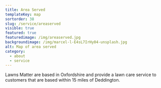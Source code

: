 ```yaml
---
title: Area Served
templateKey: map
sortorder: 38
slug: /service/areaserved
visible: true
featured: true
featuredimage: /img/areaserved.jpg
backgroundimage: /img/marcel-l-E4sL7IrHy04-unsplash.jpg
alt: Map of area served
category:
  - about
  - service
---
```

Lawns Matter are based in Oxfordshire and provide a lawn care service to customers that are based within 15 miles of Deddington. 
